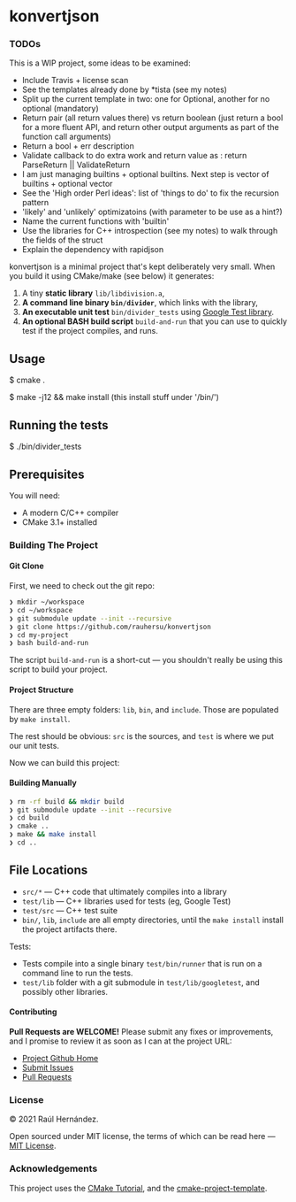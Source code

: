 # konvertjson

### TODOs

This is a WIP project, some ideas to be examined:

+ Include Travis + license scan
+ See the templates already done by *tista (see my notes)
+ Split up the current template in two: one for Optional, another for no optional (mandatory)
+ Return pair (all return values there) vs return boolean (just return a bool for a more fluent API, and
  return other output arguments as part of the function call arguments)
+ Return a bool + err description
+ Validate callback to do extra work and return value as : return ParseReturn || ValidateReturn
+ I am just managing builtins + optional builtins. Next step is vector of builtins + optional vector
+ See the 'High order Perl ideas': list of 'things to do' to fix the recursion pattern
+ 'likely' and 'unlikely' optimizatoins (with parameter to be use as a hint?)
+ Name the current functions with 'builtin'
+ Use the libraries for C++ introspection (see my notes) to walk through the fields of the struct
+ Explain the dependency with rapidjson

konvertjson is a minimal project that's kept deliberately very small.
When you build it using CMake/make (see below) it generates:

 1. A tiny **static library** `lib/libdivision.a`,
 2. **A command line binary `bin/divider`**, which links with the library,
 3. **An executable unit test** `bin/divider_tests`  using [Google Test library](https://github.com/google/googletest).
 4. **An optional BASH build script** `build-and-run` that you can use to quickly test if the project compiles, and runs.

## Usage

$ cmake .

$ make -j12 && make install (this install stuff under '/bin/')

## Running the tests

$ ./bin/divider_tests

## Prerequisites

You will need:

 * A modern C/C++ compiler
 * CMake 3.1+ installed

### Building The Project

#### Git Clone

First, we need to check out the git repo:

```bash
❯ mkdir ~/workspace
❯ cd ~/workspace
❯ git submodule update --init --recursive
❯ git clone https://github.com/rauhersu/konvertjson
❯ cd my-project
❯ bash build-and-run
```
The script `build-and-run` is a short-cut — you shouldn't really be using this script to build your project.

#### Project Structure

There are three empty folders: `lib`, `bin`, and `include`. Those are populated by `make install`.

The rest should be obvious: `src` is the sources, and `test` is where we put our unit tests.

Now we can build this project:

#### Building Manually

```bash
❯ rm -rf build && mkdir build
❯ git submodule update --init --recursive
❯ cd build
❯ cmake ..
❯ make && make install
❯ cd ..
```

## File Locations

 * `src/*` — C++ code that ultimately compiles into a library
 * `test/lib` — C++ libraries used for tests (eg, Google Test)
 * `test/src` — C++ test suite
 * `bin/`, `lib`, `include` are all empty directories, until the `make install` install the project artifacts there.

Tests:

 * Tests compile into a single binary `test/bin/runner` that is run on a command line to run the tests.
 * `test/lib` folder with a git submodule in `test/lib/googletest`, and possibly other libraries.

#### Contributing

**Pull Requests are WELCOME!** Please submit any fixes or improvements, and I promise to review it as soon as I can at the project URL:

 * [Project Github Home](https://github.com/rauhersu/konvertjson)
 * [Submit Issues](https://github.com/kigster/rauhersu/konvertjson)
 * [Pull Requests](https://github.com/kigster/rauhersu/konvertjson)

### License

&copy; 2021 Raúl Hernández.

Open sourced under MIT license, the terms of which can be read here — [MIT License](http://opensource.org/licenses/MIT).

### Acknowledgements

This project uses the [CMake Tutorial](https://cmake.org/cmake-tutorial/), and the [cmake-project-template](https://github.com/kigster/cmake-project-template).
